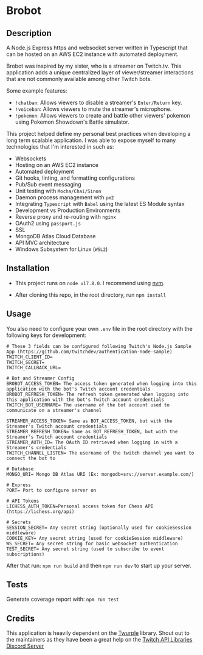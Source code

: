 # Brobot

## Description

A Node.js Express https and websocket server written in Typescript that can be hosted on an AWS EC2 instance with automated deployment.

Brobot was inspired by my sister, who is a streamer on Twitch.tv. This application adds a unique centralized layer of viewer/streamer interactions
that are not commonly available among other Twitch bots.

Some example features:

-   `!chatban`: Allows viewers to disable a streamer's `Enter/Return` key.
-   `!voiceban`: Allows viewers to mute the streamer's microphone.
-   `!pokemon`: Allows viewers to create and battle other viewers' pokemon using Pokemon Showdown's Battle simulator.

This project helped define my personal best practices when developing a long term scalable application.
I was able to expose myself to many technologies that I'm interested in such as:

-   Websockets
-   Hosting on an AWS EC2 instance
-   Automated deployment
-   Git hooks, linting, and formatting configurations
-   Pub/Sub event messaging
-   Unit testing with `Mocha/Chai/Sinon`
-   Daemon process management with `pm2`
-   Integrating `Typescript` with `Babel` using the latest ES Module syntax
-   Development vs Production Environments
-   Reverse proxy and re-routing with `nginx`
-   OAuth2 using `passport.js`
-   SSL
-   MongoDB Atlas Cloud Database
-   API MVC architecture
-   Windows Subsystem for Linux (`WSL2`)

## Installation

-   This project runs on `node v17.8.0`. I recommend using [nvm](https://github.com/nvm-sh/nvm).

-   After cloning this repo, in the root directory, run `npm install`

## Usage

You also need to configure your own `.env` file in the root directory with the following keys for development:

```
# These 3 fields can be configured following Twitch's Node.js Sample App (https://github.com/twitchdev/authentication-node-sample)
TWITCH_CLIENT_ID=
TWITCH_SECRET=
TWITCH_CALLBACK_URL=

# Bot and Streamer Config
BROBOT_ACCESS_TOKEN= The access token generated when logging into this application with the bot's Twitch account credentials
BROBOT_REFRESH_TOKEN= The refresh token generated when logging into this application with the bot's Twitch account credentials
TWITCH_BOT_USERNAME= The username of the bot account used to communicate on a streamer's channel

STREAMER_ACCESS_TOKEN= Same as BOT_ACCESS_TOKEN, but with the Streamer's Twitch account credentials
STREAMER_REFRESH_TOKEN= Same as BOT_REFRESH_TOKEN, but with the Streamer's Twitch account credentials
STREAMER_AUTH_ID= The OAuth ID retrieved when logging in with a Streamer's credentials
TWITCH_CHANNEL_LISTEN= The username of the twitch channel you want to connect the bot to

# Database
MONGO_URI= Mongo DB Atlas URI (Ex: mongodb+srv://server.example.com/)

# Express
PORT= Port to configure server on

# API Tokens
LICHESS_AUTH_TOKEN=Personal access token for Chess API (https://lichess.org/api)

# Secrets
SESSION_SECRET= Any secret string (optionally used for cookieSession middleware)
COOKIE_KEY= Any secret string (used for cookieSession middleware)
WS_SECRET= Any secret string for basic websocket authentication
TEST_SECRET= Any secret string (used to subscribe to event subscriptions)
```

After that run: `npm run build` and then `npm run dev` to start up your server.

## Tests

Generate coverage report with: `npm run test`

## Credits

This application is heavily dependent on the [Twurple](https://github.com/twurple/twurple) library.
Shout out to the maintainers as they have been a great help on the [Twitch API Libraries Discord Server](https://discord.gg/WUxGcDSR)

